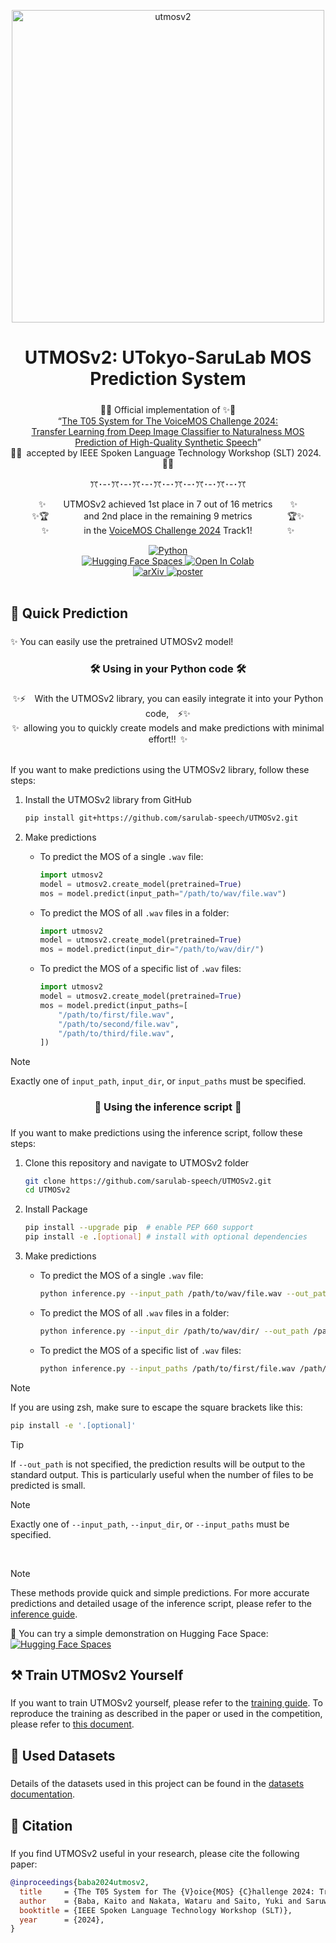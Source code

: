 <p align="center">
  <img src="docs/image/utmosv2.PNG" alt="utmosv2" width=500>
</p>

<h1 align="center">
  UTMOSv2: UTokyo-SaruLab MOS Prediction System
  <a href="https://github.com/sarulab-speech/UTMOSv2">
    <img width="94%" height="5px" src="docs/image/titleLine.svg">
  </a>
</h1>

<p align="center">
  🎤✨ Official implementation of ✨🎤<br>
  “<a href="http://arxiv.org/abs/2409.09305">The T05 System for The VoiceMOS Challenge 2024:</a><br>
  <a href="http://arxiv.org/abs/2409.09305">Transfer Learning from Deep Image Classifier to Naturalness MOS Prediction of High-Quality Synthetic Speech</a>”<br>
  🏅🎉&ensp;accepted by IEEE Spoken Language Technology Workshop (SLT) 2024.&ensp;🎉🏅
</p>

<p align="center">
  ꔫ･-･ꔫ･-･ꔫ･-･ꔫ･-･ꔫ･-･ꔫ･-･ꔫ･-･ꔫ
</p>

<p align="center">
  ✨&emsp;&emsp;UTMOSv2 achieved 1st place in 7 out of 16 metrics&emsp;&emsp;✨<br>
  ✨🏆&emsp;&emsp;&emsp;&emsp;and 2nd place in the remaining 9 metrics&emsp;&emsp;&emsp;&emsp;🏆✨<br>
  ✨&emsp;&emsp;&emsp;&emsp;in the <a href="https://sites.google.com/view/voicemos-challenge/past-challenges/voicemos-challenge-2024">VoiceMOS Challenge 2024</a> Track1!&emsp;&emsp;&emsp;&emsp;✨
</p>

<div align="center">
  <a target="_blank" href="https://www.python.org">
    <img src="https://img.shields.io/badge/python-3.9%20%7C%203.10%20%7C%203.11%20%7C%203.12-blue" alt="Python"/>
  </a>
</div>

<div  align="center">
  <a target="_blank" href="https://huggingface.co/spaces/sarulab-speech/UTMOSv2">
    <img src="https://img.shields.io/badge/%F0%9F%A4%97%20Hugging%20Face-Spaces-blue" alt="Hugging Face Spaces"/>
  </a>
  <a target="_blank" href="https://colab.research.google.com/github/sarulab-speech/UTMOSv2/blob/main/quickstart.ipynb">
    <img src="https://colab.research.google.com/assets/colab-badge.svg" alt="Open In Colab"/>
  </a>
</div>

<div  align="center">
  <a target="_blank" href="http://arxiv.org/abs/2409.09305">
    <img src="https://img.shields.io/badge/arXiv-2409.09305-b31b1b.svg" alt="arXiv"/>
  </a>
  <a target="_blank" href="https://github.com/sarulab-speech/UTMOSv2/blob/main/poster.pdf">
    <img src="https://img.shields.io/badge/IEEE%20SLT%202024-Poster-blue.svg" alt="poster"/>
  </a>
</div>

<br>

<h2 align="left">
  <div>🚀 Quick Prediction</div>
  <a href="https://github.com/sarulab-speech/UTMOSv2/tree/main?tab=readme-ov-file#---quick-prediction--------">
    <img width="85%" height="6px" src="docs/image/line2.svg">
  </a>
</h2>

✨ You can easily use the pretrained UTMOSv2 model!

<h3 align="center">
  <div>🛠️ Using in your Python code 🛠️</div>
  <a href="https://github.com/sarulab-speech/UTMOSv2/tree/doc-user-friendly-api?tab=readme-ov-file#--%EF%B8%8F-using-in-your-python-code-%EF%B8%8F--------">
    <img width="70%" height="6px" src="docs/image/line3.svg">
  </a>
</h3>

<div align="center">
✨⚡️&emsp;With the UTMOSv2 library, you can easily integrate it into your Python code,&emsp;⚡️✨<br>
✨&ensp;allowing you to quickly create models and make predictions with minimal effort!!&ensp;✨
</div>

<br>

If you want to make predictions using the UTMOSv2 library, follow these steps:

1. Install the UTMOSv2 library from GitHub

   ```bash
   pip install git+https://github.com/sarulab-speech/UTMOSv2.git
   ```

2. Make predictions
   - To predict the MOS of a single `.wav` file:

      ```python
      import utmosv2
      model = utmosv2.create_model(pretrained=True)
      mos = model.predict(input_path="/path/to/wav/file.wav")
      ```

   - To predict the MOS of all `.wav` files in a folder:

      ```python
      import utmosv2
      model = utmosv2.create_model(pretrained=True)
      mos = model.predict(input_dir="/path/to/wav/dir/")
      ```

   - To predict the MOS of a specific list of `.wav` files:

      ```python
      import utmosv2
      model = utmosv2.create_model(pretrained=True)
      mos = model.predict(input_paths=[
          "/path/to/first/file.wav",
          "/path/to/second/file.wav",
          "/path/to/third/file.wav",
      ])
      ```

> [!NOTE]
> Exactly one of `input_path`, `input_dir`, or `input_paths` must be specified.

<h3 align="center">
  <div>📜 Using the inference script 📜</div>
  <a href="https://github.com/sarulab-speech/UTMOSv2/tree/doc-user-friendly-api?tab=readme-ov-file#---using-the-inference-script---------">
    <img width="70%" height="6px" src="docs/image/line3.svg">
  </a>
</h3>

If you want to make predictions using the inference script, follow these steps:

1. Clone this repository and navigate to UTMOSv2 folder

   ```bash
   git clone https://github.com/sarulab-speech/UTMOSv2.git
   cd UTMOSv2
   ```

2. Install Package

   ```bash
   pip install --upgrade pip  # enable PEP 660 support
   pip install -e .[optional] # install with optional dependencies
   ```

3. Make predictions
   - To predict the MOS of a single `.wav` file:

      ```bash
      python inference.py --input_path /path/to/wav/file.wav --out_path /path/to/output/file.csv
      ```

   - To predict the MOS of all `.wav` files in a folder:

      ```bash
      python inference.py --input_dir /path/to/wav/dir/ --out_path /path/to/output/file.csv
      ```

   - To predict the MOS of a specific list of `.wav` files:

      ```bash
      python inference.py --input_paths /path/to/first/file.wav /path/to/second/file.wav /path/to/third/file.wav --out_path /path/to/output/file.csv
      ```

> [!NOTE]
> If you are using zsh, make sure to escape the square brackets like this:
>
> ```zsh
> pip install -e '.[optional]'
> ```

> [!TIP]
> If `--out_path` is not specified, the prediction results will be output to the standard output. This is particularly useful when the number of files to be predicted is small.

> [!NOTE]
> Exactly one of `--input_path`, `--input_dir`, or `--input_paths` must be specified.

<br>

> [!NOTE]
> These methods provide quick and simple predictions. For more accurate predictions and detailed usage of the inference script, please refer to the [inference guide](docs/inference.md).

🤗 You can try a simple demonstration on Hugging Face Space:
<a href="https://huggingface.co/spaces/sarulab-speech/UTMOSv2">
  <img src="https://img.shields.io/badge/%F0%9F%A4%97%20Hugging%20Face-Spaces-blue" alt="Hugging Face Spaces" align="top">
</a>

<h2 align="left">
  <div>⚒️ Train UTMOSv2 Yourself</div>
  <a href="https://github.com/sarulab-speech/UTMOSv2/tree/main?tab=readme-ov-file#--%EF%B8%8F-train-utmosv2-yourself--------">
    <img width="85%" height="6px" src="docs/image/line2.svg">
  </a>
</h2>

If you want to train UTMOSv2 yourself, please refer to the [training guide](docs/training.md). To reproduce the training as described in the paper or used in the competition, please refer to [this document](docs/reproduction.md).

<h2 align="left">
  <div>📂 Used Datasets</div>
  <a href="https://github.com/sarulab-speech/UTMOSv2/tree/main?tab=readme-ov-file#---used-datasets--------">
    <img width="85%" height="6px" src="docs/image/line2.svg">
  </a>
</h2>

Details of the datasets used in this project can be found in the [datasets documentation](docs/datasets.md).

<h2 align="left">
  <div>🔖 Citation</div>
  <a href="https://github.com/sarulab-speech/UTMOSv2/tree/main?tab=readme-ov-file#---citation--------">
    <img width="85%" height="6px" src="docs/image/line2.svg">
  </a>
</h2>

If you find UTMOSv2 useful in your research, please cite the following paper:

```bibtex
@inproceedings{baba2024utmosv2,
  title     = {The T05 System for The {V}oice{MOS} {C}hallenge 2024: Transfer Learning from Deep Image Classifier to Naturalness {MOS} Prediction of High-Quality Synthetic Speech},
  author    = {Baba, Kaito and Nakata, Wataru and Saito, Yuki and Saruwatari, Hiroshi},
  booktitle = {IEEE Spoken Language Technology Workshop (SLT)},
  year      = {2024},
}
```
